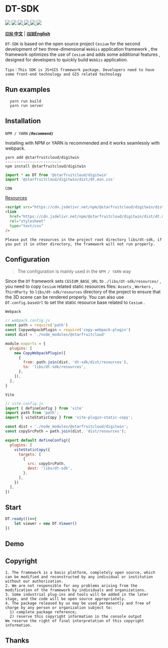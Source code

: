 # DT-SDK

<p>
<img src="https://img.shields.io/github/actions/workflow/status/dvgis/dt-sdk/build.yml"/>
<img src="https://img.shields.io/badge/license-Apache%202-blue"/>
<a href="https://www.npmjs.com/package/@starfruitcloud/digitwin" target="_blank">
 <img src="https://img.shields.io/npm/v/@starfruitcloud/digitwin?color=orange&logo=npm" />
</a>
<a href="https://www.npmjs.com/package/@starfruitcloud/digitwin" target="_blank">
 <img src="https://img.shields.io/npm/dt/@starfruitcloud/digitwin?logo=npm"/>
</a>
<a href="https://resource.dvgis.cn/dt-docs/zh/" target="_blank">
 <img src="https://img.shields.io/badge/docs-online-yellow.svg"/>
</a>
<a href="http://www.shuqin.cc" target="_blank">
 <img src="https://img.shields.io/badge/demo-online-red.svg"/>
</a>
</p>


[**🇨🇳 中文**](./README_zh.md) | [**🇬🇧English**](./README.md)

`DT-SDK` is based on the open source project `Cesium` for the second development of two three-dimensional `WebGis` application framework , the framework optimizes the use of `Cesium` and adds some additional features , designed for developers to quickly build `WebGis` application.

```warning
Tips：This SDK is JS+GIS framework package. Developers need to have some front-end technology and GIS related technology
```


## Run examples

```shell
  yarn run build
  yarn run server
```

## Installation

`NPM / YARN` **_`(Recommend)`_**

Installing with NPM or YARN is recommended and it works seamlessly with webpack.

```shell
yarn add @starfruitcloud/digitwin
-------------------------
npm install @starfruitcloud/digitwin
```

```js
import * as DT from '@starfruitcloud/digitwin'
import '@starfruitcloud/digitwin/dist/dt.min.css'
```

`CDN`

[Resources](https://github.com/starfruitcloud/digitwin/releases)

```html
<script src="https://cdn.jsdelivr.net/npm/@starfruitcloud/digitwin/dist/dt.min.js"></script>
<link
  href="https://cdn.jsdelivr.net/npm/@starfruitcloud/digitwin/dist/dt.min.css"
  rel="stylesheet"
  type="text/css"
/>
```

```
Please put the resources in the project root directory libs/dt-sdk, if you put it in other directory, the framework will not run properly.
```

## Configuration

> The configuration is mainly used in the `NPM / YARN` way

Since the `DT` framework sets `CESIUM_BASE_URL` to `./libs/dt-sdk/resources/` , you need to copy `Cesium` related static resources files: `Assets` , `Workers` , `ThirdParty `to `libs/dt-sdk/resources` directory of the project to ensure that the 3D scene can be rendered properly. You can also use `DT.config.baseUrl` to set the static resource base related to `Cesium` .

`Webpack`

```js
// webpack.config.js
const path = require('path')
const CopywebpackPlugin = require('copy-webpack-plugin')
const dist = './node_modules/@starfruitcloud'

module.exports = {
  plugins: [
    new CopyWebpackPlugin([
      {
        from: path.join(dist, 'dt-sdk/dist/resources'),
        to: 'libs/dt-sdk/resources',
      },
    ]),
  ],
}
```

`Vite`

```js
// vite.config.js
import { defineConfig } from 'vite'
import path from 'path';
import { viteStaticCopy } from 'vite-plugin-static-copy';

const dist = './node_modules/@starfruitcloud/digitwin';
const copySrcPath = path.join(dist, 'dist/resources');

export default defineConfig({
  plugins: [
    viteStaticCopy({
      targets: [
        {
          src: copySrcPath,
          dest: 'libs/dt-sdk',
        },
      ],
    })
  ],
})
```

## Start

```js
DT.ready(()=>{
    let viewer = new DT.Viewer()
})
```

## Demo


## Copyright

```warning
1. The framework is a basic platform, completely open source, which can be modified and reconstructed by any individual or institution without our authorization.
2. We are not responsible for any problems arising from the modification of the framework by individuals and organizations.
3. Some industrial plug-ins and tools will be added in the later stage, and the code will be open source appropriately.
4. The package released by us may be used permanently and free of charge by any person or organization subject to:
  1) complete package reference;
  2) reserve this copyright information in the console output
We reserve the right of final interpretation of this copyright information.
```

## Thanks
